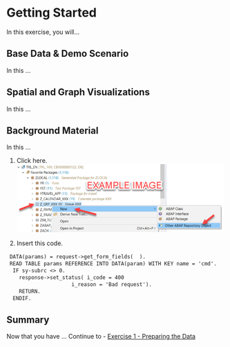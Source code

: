 # Getting Started

In this exercise, you will...

## Base Data & Demo Scenario<a name="subex1"></a>

In this ...

##  Spatial and Graph Visualizations<a name="subex2"></a>

In this ...

##  Background Material<a name="subex3"></a>

In this ...

1.	Click here.
<br>![](/exercises/ex0/images/00_00_0010.png)

2.	Insert this code.
``` abap
 DATA(params) = request->get_form_fields(  ).
 READ TABLE params REFERENCE INTO DATA(param) WITH KEY name = 'cmd'.
  IF sy-subrc <> 0.
    response->set_status( i_code = 400
                     i_reason = 'Bad request').
    RETURN.
  ENDIF.
```

## Summary

Now that you have ...
Continue to - [Exercise 1 - Preparing the Data](exercises/ex1/README.md)
